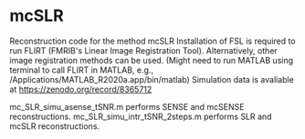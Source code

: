 # mcSLR
Reconstruction code for the method mcSLR
Installation of FSL is required to run FLIRT (FMRIB's Linear Image Registration Tool). Alternatively, other image registration methods can be used.
(Might need to run MATLAB using terminal to call FLIRT in MATLAB, e.g.,  /Applications/MATLAB_R2020a.app/bin/matlab)
Simulation data is avaliable at https://zenodo.org/record/8365712

mc_SLR_simu_asense_tSNR.m performs SENSE and mcSENSE reconstructions.
mc_SLR_simu_intr_tSNR_2steps.m performs SLR and mcSLR reconstructions.

